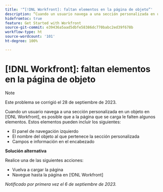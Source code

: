 ```yaml
---
title: '“[!DNL Workfront]: faltan elementos en la página de objeto”'
description: “Cuando un usuario navega a una sección personalizada en un objeto en  [!DNL Workfront], es posible que a la página que se carga le falten algunos elementos”.
hidefromtoc: true
feature: Get Started with Workfront
source-git-commit: e39436a5aad5dbfe58386dc770babc2ed39f678b
workflow-type: ht
source-wordcount: '101'
ht-degree: 100%

---
```



# [!DNL Workfront]: faltan elementos en la página de objeto

>[!NOTE]
>
>Este problema se corrigió el 28 de septiembre de 2023.

Cuando un usuario navega a una sección personalizada en un objeto en [!DNL Workfront], es posible que a la página que se carga le falten algunos elementos. Estos elementos pueden incluir los siguientes:

* El panel de navegación izquierdo
* El nombre del objeto al que pertenece la sección personalizada
* Campos e información en el encabezado

**Solución alternativa**

Realice una de las siguientes acciones:

* Vuelva a cargar la página
* Navegue hasta la página en [!DNL Workfront]

_Notificado por primera vez el 6 de septiembre de 2023._
